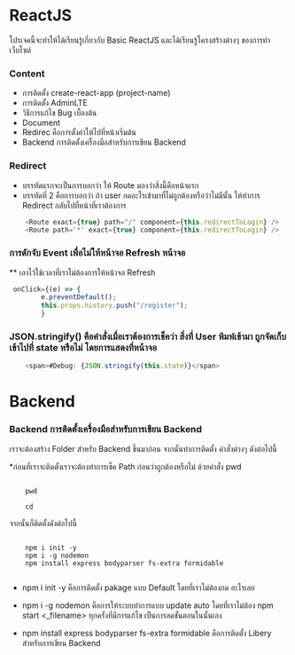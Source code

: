 # ReactJS

โปรเจคนี้จะทำให้ได้เรียนรู้เกี่ยวกับ Basic ReactJS และได้เรียนรู้โครงสร้างต่างๆ ของการทำเว็บไซต์

### Content

- การติดตั้ง create-react-app (project-name)
- การติดตั้ง AdminLTE
- วิธีการแก้ไข Bug เบื้องต้น
- Document
- Redirec คือการตั้งค่าให้ไปที่หน้าเริ่มต้น
- Backend การติดตั้งเครื่องมือสำหรับการเขียน Backend

### Redirect

- บรรทัดแรกจะเป็นการบอกว่า ให้ Route มองว่าสิ่งนี้คือหน้าแรก
- บรรทัดที่ 2 คือการบอกว่า ถ้า user กดอะไรเข้ามาที่ไม่ถูกต้องหรือว่าไม่มีนั้น ให้ทำการ Redirect กลับไปที่หน้าที่เราต้องการ

```js
    <Route exact={true} path="/" component={this.redirectToLogin} />
    <Route path='*' exact={true} component={this.redirectToLogin} />

```
### การดักจับ Event เพื่อไม่ให้หน้าจอ Refresh หน้าจอ
** เอาไว้ใช้เวลาที่เราไม่ต้องการให้หน้าจอ Refresh
```js
 onClick={(e) => {
        e.preventDefault();
        this.props.history.push("/register");
        }

```

### JSON.stringify() คือคำสั่งเมื่อเราต้องการเช็คว่า สิ่งที่ User พิมพ์เข้ามา ถูกจัดเก็บเข้าไปที่ state หรือไม่ โดยการแสดงที่หน้าจอ 
```js
    <span>#Debug: {JSON.stringify(this.state)}</span>
```
# Backend

### Backend การติดตั้งเครื่องมือสำหรับการเขียน Backend
เราจะต้องสร้าง Folder สำหรับ Backend ขึ้นมาก่อน จากนั้นทำการติดตั้ง คำสั่งต่างๆ ดังต่อไปนี้ 

*ก่อนที่เราจะติดตั้งเราจะต้องทำการเช็ค Path ก่อนว่าถูกต้องหรือไม่ ด้วยคำสั่ง pwd 

```linux

    pwd 

    cd

```

จากนั้นก็ติดตั้งดังต่อไปนี้ 

```node

    npm i init -y
    npm i -g nodemon
    npm install express bodyparser fs-extra formidable 


```

* npm i init -y คือการติดตั้ง pakage แบบ Default โดยที่เราไม่ต้องกด อะไรเลย

* npm i -g nodemon คือการให้ระบบทำการแบบ update auto โดยที่เราไม่ต้อง npm start <_filename> ทุกครั้งที่มีการแก้ไข เป็นการลดขั้นตอนในนั้นเอง

* npm install express bodyparser fs-extra formidable คือการติดตั้ง Libery สำหรับการเขียน Backend 